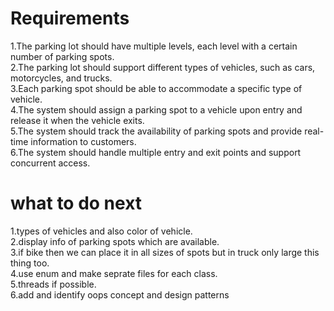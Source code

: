 # Requirements
1.The parking lot should have multiple levels, each level with a certain number of parking spots.<br />
2.The parking lot should support different types of vehicles, such as cars, motorcycles, and trucks.<br />
3.Each parking spot should be able to accommodate a specific type of vehicle.<br />
4.The system should assign a parking spot to a vehicle upon entry and release it when the vehicle exits.<br />
5.The system should track the availability of parking spots and provide real-time information to customers.<br />
6.The system should handle multiple entry and exit points and support concurrent access.<br/>
# what to do next
1.types of vehicles and also color of vehicle.<br/>
2.display info of parking spots which are available.<br/>
3.if bike then we can place it in all sizes of spots but in truck only large this thing too.<br/>
4.use enum and make seprate files for each class.<br/>
5.threads if possible.<br/>
6.add and identify oops concept and design patterns<br/>

